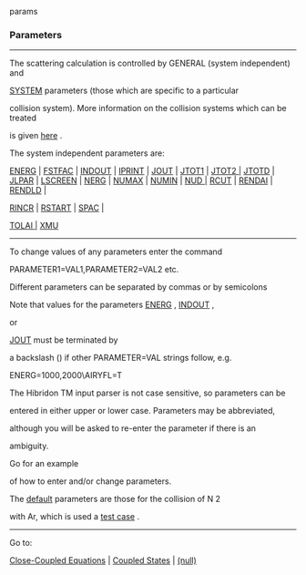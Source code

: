 params


###   Parameters


------------------------------


The scattering calculation is controlled by GENERAL (system independent) and

[SYSTEM](system.html)   parameters (those which are specific to a particular

collision system).  More information on the collision systems which can be treated

is given  [here](system.html)  .


The system independent parameters are:


[ENERG](energ.html)   |  [FSTFAC](fstfac.html)   |  [INDOUT](indout.html)   |  [IPRINT](iprint.html)   |  [JOUT](jout.html)   |  [JTOT1](jtot1.html)   |  [JTOT2 |](jtot1.html) [JTOTD](jtot1.html)   |  [JLPAR](jlpar.html)   |  [LSCREEN](lscreen.html)   |  [NERG](nerg.html)   |  [NUMAX](numin.html)   |  [NUMIN](numin.html)   |  [NUD
|](nud.html) [RCUT](rcut.html)   |  [RENDAI](rendld.html)   |  [RENDLD](rendld.html)   |

[RINCR](tolai.html)   |  [RSTART](rendld.html)   |  [SPAC](spac.html)   |

[TOLAI
|](tolai.html) [XMU](xmu.html)


------------------------------


To change values of any parameters enter the command


PARAMETER1=VAL1,PARAMETER2=VAL2   etc.


Different parameters can be separated by commas or by semicolons


Note that values for the parameters  [ENERG](energ.html)  ,  [INDOUT](indout.html)  ,

or

[JOUT](jout.html)   must be terminated by

a backslash (\) if other PARAMETER=VAL strings follow,  e.g.


ENERG=1000,2000\AIRYFL=T


The Hibridon  TM   input parser is not case sensitive, so parameters can be

entered in either upper or lower case.  Parameters may be abbreviated,

although you will be asked to re-enter the parameter if there is an

ambiguity.


Go  [](read.ex.html) [](rightarrow.gif)   for an example

of how to enter and/or change parameters.


The  [default](defaults.html)   parameters are those for the collision of N 2

with Ar, which is used a  [test case](tests.html)  .


------------------------------


Go to:


[Close-Coupled Equations](closecoupled.html)    |  [Coupled States](coupledstates.html)   |  [(null)](hibhelp.html)

